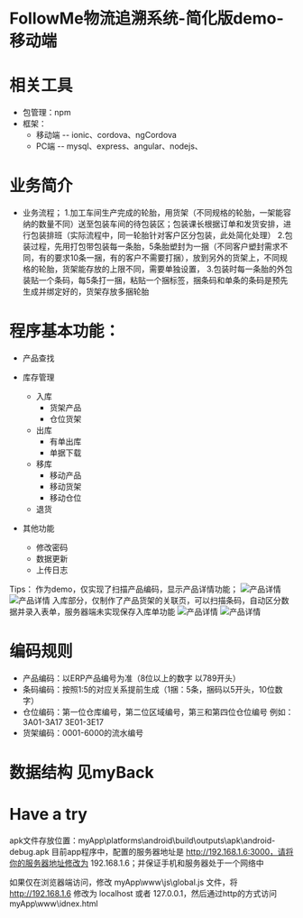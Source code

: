 # FollowMe物流追溯系统-简化版demo-移动端

# 相关工具

- 包管理：npm
- 框架：
  + 移动端 -- ionic、cordova、ngCordova
  + PC端   -- mysql、express、angular、nodejs、

# 业务简介

- 业务流程；
	1.加工车间生产完成的轮胎，用货架（不同规格的轮胎，一架能容纳的数量不同）送至包装车间的待包装区；包装课长根据订单和发货安排，进行包装排班（实际流程中，同一轮胎针对客户区分包装，此处简化处理）
	2.包装过程，先用打包带包装每一条胎，5条胎塑封为一捆（不同客户塑封需求不同，有的要求10条一捆，有的客户不需要打捆），放到另外的货架上，不同规格的轮胎，货架能存放的上限不同，需要单独设置，
	3.包装时每一条胎的外包装贴一个条码，每5条打一捆，粘贴一个捆标签，捆条码和单条的条码是预先生成并绑定好的，货架存放多捆轮胎

# 程序基本功能：

  + 产品查找

  + 库存管理
    - 入库
      + 货架产品
      + 仓位货架
    - 出库
      + 有单出库
      + 单据下载
    - 移库
      + 移动产品
      + 移动货架
      + 移动仓位
    - 退货

  + 其他功能
    - 修改密码
    - 数据更新
    - 上传日志

Tips：
作为demo，仅实现了扫描产品编码，显示产品详情功能；
![产品详情](./www/img/2016-03-28_235253.png)
![产品详情](./www/img/2016-03-28_235359.png)
入库部分，仅制作了产品货架的关联页，可以扫描条码，自动区分数据并录入表单，服务器端未实现保存入库单功能
![产品详情](./www/img/2016-03-28_235419.png)
![产品详情](./www/img/2016-03-28_235451.png)

# 编码规则 

- 产品编码：以ERP产品编号为准（8位以上的数字 以789开头）
- 条码编码：按照1:5的对应关系提前生成（1捆：5条，捆码以5开头，10位数字）
- 仓位编码：第一位仓库编号，第二位区域编号，第三和第四位仓位编号 例如：3A01-3A17 3E01-3E17
- 货架编码：0001-6000的流水编号

# 数据结构 见myBack

# Have a try

apk文件存放位置：myApp\platforms\android\build\outputs\apk\android-debug.apk
目前app程序中，配置的服务器地址是 http://192.168.1.6:3000，请将你的服务器地址修改为 192.168.1.6；并保证手机和服务器处于一个网络中

如果仅在浏览器端访问，修改 myApp\www\js\global.js 文件，将 http://192.168.1.6 修改为 localhost 或者 127.0.0.1，然后通过http的方式访问 myApp\www\idnex.html
